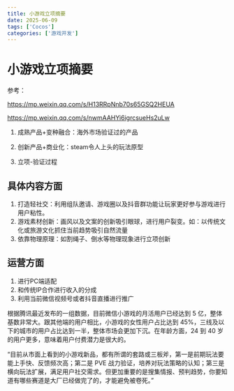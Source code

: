 ```yaml
---
title: 小游戏立项摘要
date: 2025-06-09
tags: ['Cocos']
categories: ['游戏开发']
---
```


# 小游戏立项摘要

参考：

https://mp.weixin.qq.com/s/H13RRpNnb70s65GSQ2HEUA

https://mp.weixin.qq.com/s/nwmAAHYi6igrcsueHs2uLw

1. 成熟产品+变种融合：海外市场验证过的产品

2. 创新产品+商业化：steam令人上头的玩法原型

3. 立项-验证过程

## 具体内容方面
1. 打造轻社交：利用组队邀请、游戏圈以及抖音群功能让玩家更好参与游戏进行用户粘性。
2. 游戏素材创新：画风以及文案的创新吸引眼球，进行用户裂变。如：以传统文化或旅游文化抓住当前趋势吸引自然流量
3. 依靠物理原理：如割绳子、倒水等物理现象进行立项创新

## 运营方面
1. 进行PC端适配
2. 和传统IP合作进行收入的分成
3. 利用当前微信视频号或者抖音直播进行推广

根据腾讯最近发布的一组数据，目前微信小游戏的月活用户已经达到 5 亿，整体基数非常大。跟其他端的用户相比，小游戏的女性用户占比达到 45%，三线及以下的城市的用户占比达到一半，整体市场会更加下沉。在年龄方面，24 到 40 岁的用户更多，意味着用户付费潜力是很大的。

“目前从市面上看到的小游戏新品，都有所谓的套路或三板斧，第一是前期玩法要能上手快、反馈频次高；第二是 PVE 战力验证，培养对玩法策略的认知；第三是横向玩法扩展，满足用户社交需求。但更加重要的是搜集情报、预判趋势，你要知道有哪些赛道是大厂已经做完了的，才能避免被卷死。”
